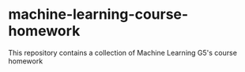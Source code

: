 # machine-learning-course-homework
This repository contains a collection of Machine Learning G5's course homework
